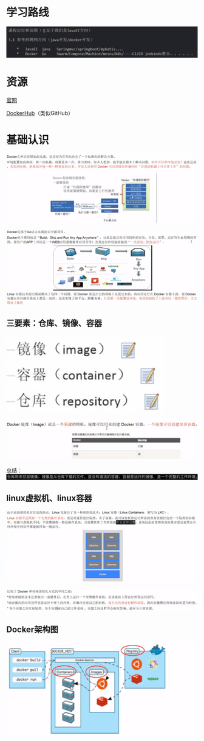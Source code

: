 # 学习路线

![](2022-12-14-17-34-31.png)

# 资源

[官网](https://www.docker.com/)

[DockerHub](https://hub.docker.com/)（类似GitHub）

# 基础认识

![](2022-12-14-17-35-25.png)

![](2022-12-14-17-37-01.png)

## 三要素：仓库、镜像、容器

![](2022-12-14-17-44-54.png)

![](2022-12-14-17-53-53.png)

总结：
![](2022-12-14-17-37-32.png)

## linux虚拟机、linux容器

![](2022-12-14-17-39-18.png)

![](2022-12-14-17-40-13.png)

## Docker架构图

![](2022-12-14-17-43-57.png)


